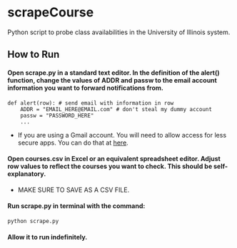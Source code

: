 # scrapeCourse
Python script to probe class availabilities in the University of Illinois system.

## How to Run
#### Open scrape.py in a standard text editor. In the definition of the alert() function, change the values of ADDR and passw to the email account information you want to forward notifications from.
```
def alert(row): # send email with information in row
    ADDR = "EMAIL_HERE@EMAIL.com" # don't steal my dummy account
    passw = "PASSWORD_HERE"
    ...
```
 - If you are using a Gmail account. You will need to allow access for less secure apps. You can do that at [here](https://www.google.com/settings/security/lesssecureapps). 

#### Open courses.csv in Excel or an equivalent spreadsheet editor. Adjust row values to reflect the courses you want to check. This should be self-explanatory.
 - MAKE SURE TO SAVE AS A CSV FILE.

#### Run scrape.py in terminal with the command:
```
python scrape.py
```

#### Allow it to run indefinitely.
